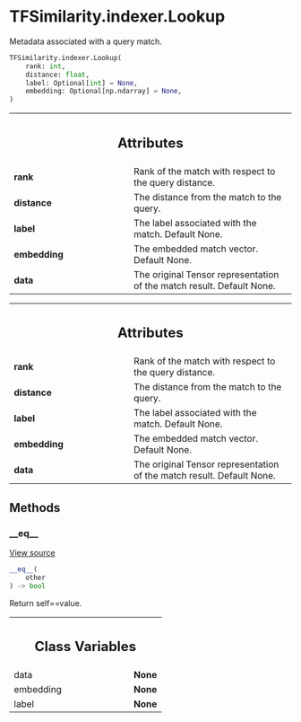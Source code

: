 # TFSimilarity.indexer.Lookup





Metadata associated with a query match.


```python
TFSimilarity.indexer.Lookup(
    rank: int,
    distance: float,
    label: Optional[int] = None,
    embedding: Optional[np.ndarray] = None,
)
```



<!-- Placeholder for "Used in" -->


<!-- Tabular view -->
 <table class="responsive fixed orange">
<colgroup><col width="214px"><col></colgroup>
<tr><th colspan="2"><h2 class="add-link">Attributes</h2></th></tr>

<tr>
<td>
<b>rank</b>
</td>
<td>
Rank of the match with respect to the query distance.
</td>
</tr><tr>
<td>
<b>distance</b>
</td>
<td>
The distance from the match to the query.
</td>
</tr><tr>
<td>
<b>label</b>
</td>
<td>
The label associated with the match. Default None.
</td>
</tr><tr>
<td>
<b>embedding</b>
</td>
<td>
The embedded match vector. Default None.
</td>
</tr><tr>
<td>
<b>data</b>
</td>
<td>
The original Tensor representation of the match result.
Default None.
</td>
</tr>
</table>





<!-- Tabular view -->
 <table class="responsive fixed orange">
<colgroup><col width="214px"><col></colgroup>
<tr><th colspan="2"><h2 class="add-link">Attributes</h2></th></tr>

<tr>
<td>
<b>rank</b>
</td>
<td>
Rank of the match with respect to the query distance.
</td>
</tr><tr>
<td>
<b>distance</b>
</td>
<td>
The distance from the match to the query.
</td>
</tr><tr>
<td>
<b>label</b>
</td>
<td>
The label associated with the match. Default None.
</td>
</tr><tr>
<td>
<b>embedding</b>
</td>
<td>
The embedded match vector. Default None.
</td>
</tr><tr>
<td>
<b>data</b>
</td>
<td>
The original Tensor representation of the match result.
Default None.
</td>
</tr>
</table>



## Methods

<h3 id="__eq__">__eq__</h3>

<a target="_blank" href="https://github.com/tensorflow/similarity/blob/main/tensorflow_similarity/types.py#L136-L150">View source</a>

```python
__eq__(
    other
) -> bool
```


Return self==value.






<!-- Tabular view -->
 <table class="responsive fixed orange">
<colgroup><col width="214px"><col></colgroup>
<tr><th colspan="2"><h2 class="add-link">Class Variables</h2></th></tr>

<tr>
<td>
data<a id="data"></a>
</td>
<td>
<b>None</b>
</td>
</tr><tr>
<td>
embedding<a id="embedding"></a>
</td>
<td>
<b>None</b>
</td>
</tr><tr>
<td>
label<a id="label"></a>
</td>
<td>
<b>None</b>
</td>
</tr>
</table>

